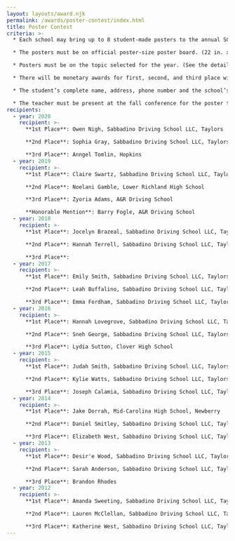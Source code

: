 ```yaml
---
layout: layouts/award.njk
permalink: /awards/poster-contest/index.html
title: Poster Contest
criteria: >-
  * Each school may bring up to 8 student-made posters to the annual SCDTSEA conference.

  * The posters must be on official poster-size poster board. (22 in. x 28 in.)

  * Posters must be on the topic selected for the year. (See the details of the upcoming conference for poster contest topic.)

  * There will be monetary awards for first, second, and third place winners. (The treasurer will send checks to the students.)

  * The student’s complete name, address, phone number and the school’s name must be printed legibly on the back of the poster.

  * The teacher must be present at the fall conference for the poster to be eligible to win.
recipients:
  - year: 2020
    recipient: >-
      **1st Place**: Owen Nigh, Sabbadino Driving School LLC, Taylors

      **2nd Place**: Sophia Gray, Sabbadino Driving School LLC, Taylors

      **3rd Place**: Anngel Tomlin, Hopkins
  - year: 2019
    recipient: >-
      **1st Place**: Claire Swartz, Sabbadino Driving School LLC, Taylors

      **2nd Place**: Noelani Gamble, Lower Richland High School

      **3rd Place**: Zyoria Adams, A&R Driving School

      **Honorable Mention**: Barry Fogle, A&R Driving School
  - year: 2018
    recipient: >-
      **1st Place**: Jocelyn Brazeal, Sabbadino Driving School LLC, Taylors

      **2nd Place**: Hannah Terrell, Sabbadino Driving School LLC, Taylors

      **3rd Place**:
  - year: 2017
    recipient: >-
      **1st Place**: Emily Smith, Sabbadino Driving School LLC, Taylors

      **2nd Place**: Leah Buffalino, Sabbadino Driving School LLC, Taylors

      **3rd Place**: Emma Fordham, Sabbadino Driving School LLC, Taylors
  - year: 2016
    recipient: >-
      **1st Place**: Hannah Lovegrove, Sabbadino Driving School LLC, Taylors

      **2nd Place**: Sneh George, Sabbadino Driving School LLC, Taylors

      **3rd Place**: Lydia Sutton, Clover High School
  - year: 2015
    recipient: >-
      **1st Place**: Judah Smith, Sabbadino Driving School LLC, Taylors

      **2nd Place**: Kylie Watts, Sabbadino Driving School LLC, Taylors

      **3rd Place**: Joseph Calamia, Sabbadino Driving School LLC, Taylors
  - year: 2014
    recipient: >-
      **1st Place**: Jake Dorrah, Mid-Carolina High School, Newberry

      **2nd Place**: Daniel Smitley, Sabbadino Driving School LLC, Taylors

      **3rd Place**: Elizabeth West, Sabbadino Driving School LLC, Taylors
  - year: 2013
    recipient: >-
      **1st Place**: Desir'e Wood, Sabbadino Driving School LLC, Taylors

      **2nd Place**: Sarah Anderson, Sabbadino Driving School LLC, Taylors

      **3rd Place**: Brandon Rhodes
  - year: 2012
    recipient: >-
      **1st Place**: Amanda Sweeting, Sabbadino Driving School LLC, Taylors

      **2nd Place**: Lauren McClellan, Sabbadino Driving School LLC, Taylors

      **3rd Place**: Katherine West, Sabbadino Driving School LLC, Taylors
---
```

